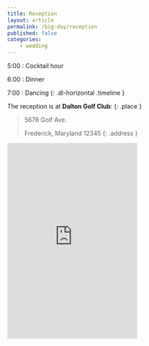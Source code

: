 ```yaml
---
title: Reception
layout: article
permalink: /big-day/reception
published: false
categories:
    - wedding
---
```


5:00
: Cocktail hour

6:00
: Dinner

7:00
: Dancing
{: .dl-horizontal .timeline }

The reception is at **Dalton Golf Club**:
{: .place }

> 5678 Golf Ave.
>
> Frederick, Maryland 12345
{: .address }

<iframe height="450" frameborder="0" style="border:0" allowfullscreen
    class="map"
    src="https://www.google.com/maps/embed?pb=!1m18!1m12!1m3!1d3082.574956802299!2d-77.41338924867894!3d39.411121179394016!2m3!1f0!2f0!3f0!3m2!1i1024!2i768!4f13.1!3m3!1m2!1s0x89c9da5af59d1c7b%3A0x7a5672945ee8e662!2sBlack+Hog+BBQ+%26+Bar!5e0!3m2!1sen!2sus!4v1468373988654" ></iframe>
